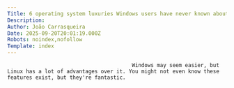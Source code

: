 ```yaml
---
Title: 6 operating system luxuries Windows users have never known about Linux
Description: 
Author: João Carrasqueira
Date: 2025-09-20T20:01:19.000Z
Robots: noindex,nofollow
Template: index
---
```


                                            Windows may seem easier, but Linux has a lot of advantages over it. You might not even know these features exist, but they're fantastic.
                                        